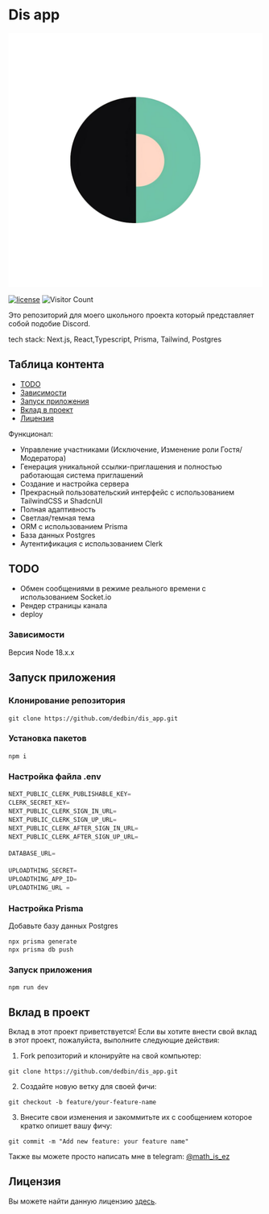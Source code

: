 # Dis app

![logo.png](app/logo.png)

[![license](https://img.shields.io/badge/license-mit-brightgreen.svg)](https://en.wikipedia.org/wiki/MIT_License)
![Visitor Count](https://profile-counter.glitch.me/dedbin/count.svg)



Это репозиторий для моего школьного проекта который представляет собой подобие Discord. 

tech stack: Next.js, React,Typescript, Prisma, Tailwind, Postgres

## Таблица контента

- [TODO](#TODO)
- [Зависимости](#dependencies)
- [Запуск приложения](#running-the-app)
- [Вклад в проект](#contributing)
- [Лицензия](#license)

Функционал:

- Управление участниками (Исключение, Изменение роли Гостя/Модератора)
- Генерация уникальной ссылки-приглашения и полностью работающая система приглашений
- Создание и настройка сервера
- Прекрасный пользовательский интерфейс с использованием TailwindCSS и ShadcnUI
- Полная адаптивность
- Светлая/темная тема
- ORM с использованием Prisma
- База данных Postgres
- Аутентификация с использованием Clerk

## TODO
<a id="TODO"></a>
- Обмен сообщениями в режиме реального времени с использованием Socket.io
- Рендер страницы канала
- deploy

### Зависимости
<a id="dependencies"></a>
Версия Node 18.x.x

## Запуск приложения
<a id="running-the-app"></a>
### Клонирование репозитория

``` shell
git clone https://github.com/dedbin/dis_app.git
```
### Установка пакетов

``` shell
npm i
```
### Настройка файла .env


``` js
NEXT_PUBLIC_CLERK_PUBLISHABLE_KEY=
CLERK_SECRET_KEY=
NEXT_PUBLIC_CLERK_SIGN_IN_URL=
NEXT_PUBLIC_CLERK_SIGN_UP_URL=
NEXT_PUBLIC_CLERK_AFTER_SIGN_IN_URL=
NEXT_PUBLIC_CLERK_AFTER_SIGN_UP_URL=

DATABASE_URL=

UPLOADTHING_SECRET=
UPLOADTHING_APP_ID=
UPLOADTHING_URL = 
```
### Настройка Prisma

Добавьте базу данных Postgres

``` shell
npx prisma generate
npx prisma db push
```

### Запуск приложения

``` shell
npm run dev
```

## Вклад в проект
<a id="contributing"></a>
Вклад в этот проект приветствуется! Если вы хотите внести свой вклад в этот проект, пожалуйста, выполните следующие действия:

1. Fork репозиторий и клонируйте на свой компьютер:

``` shell
git clone https://github.com/dedbin/dis_app.git
```


2. Создайте новую ветку для своей фичи:

``` shell
git checkout -b feature/your-feature-name
```


3. Внесите свои изменения и закоммитьте их с сообщением которое кратко опишет вашу фичу:

``` shell
git commit -m "Add new feature: your feature name"
```

Также вы можете просто написать мне в telegram: [@math_is_ez](https://t.me/math_is_ez)


## Лицензия
<a id="license"></a>
Вы можете найти данную лицензию [здесь](https://github.com/dedbin/dis_app/blob/master/LICENSE).
